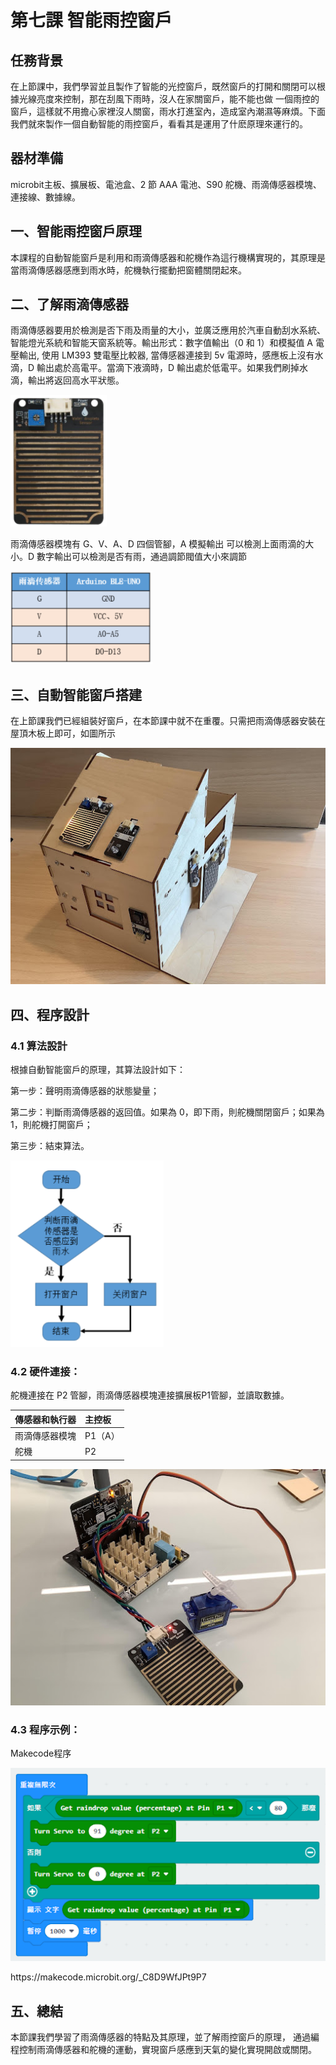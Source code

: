 # 第七課  智能雨控窗戶 

## 任務背景 
<P>
    在上節課中，我們學習並且製作了智能的光控窗戶，既然窗戶的打開和關閉可以根據光線亮度來控制，那在刮風下雨時，沒人在家關窗戶，能不能也做 一個雨控的窗戶，這樣就不用擔心家裡沒人關窗，雨水打進室內，造成室內潮濕等麻煩。下面我們就來製作一個自動智能的雨控窗戶，看看其是運用了什麽原理來運行的。 
<P>

## 器材準備 
<P>
    microbit主板、擴展板、電池盒、2 節 AAA 電池、S90 舵機、雨滴傳感器模塊、連接線、數據線。 
<P>

## 一、智能雨控窗戶原理 
<P>
    本課程的自動智能窗戶是利用和雨滴傳感器和舵機作為這行機構實現的，其原理是當雨滴傳感器感應到雨水時，舵機執行擺動把窗體關閉起來。 
<P>

## 二、了解雨滴傳感器 
<P>
    雨滴傳感器要用於檢測是否下雨及雨量的大小，並廣泛應用於汽車自動刮水系統、智能燈光系統和智能天窗系統等。輸出形式：數字值輸出（0 和 1）和模擬值 A 電壓輸出, 使用 LM393 雙電壓比較器, 當傳感器連接到 5v 電源時，感應板上沒有水滴，D 輸出處於高電平。當滴下液滴時，D 輸出處於低電平。如果我們刷掉水滴，輸出將返回高水平狀態。 
<P>
<P>
    
![](pic/7/71.png)<BR> 
<P>
<P>
    雨滴傳感器模塊有 G、V、A、D 四個管腳，A 模擬輸出 可以檢測上面雨滴的大小。D 數字輸出可以檢測是否有雨，通過調節閥值大小來調節 
<P>
<P>
    
![](pic/7/72.png)<BR> 
<P>

## 三、自動智能窗戶搭建 
<P>
    在上節課我們已經組裝好窗戶，在本節課中就不在重覆。只需把雨滴傳感器安裝在屋頂木板上即可，如圖所示 
<P>
<P>
    
![](pic/7/73.jpg)<BR> 
<P>

## 四、程序設計 

### 4.1 算法設計 
<P>
根據自動智能窗戶的原理，其算法設計如下：  
<P>
<P>
第一步：聲明雨滴傳感器的狀態變量； 
<P>
<P>
第二步：判斷雨滴傳感器的返回值。如果為 0，即下雨，則舵機關閉窗戶；如果為 1，則舵機打開窗戶； 
<P>
<P>
第三步：結束算法。 
<P>
<P>
    
![](pic/7/74.png)<BR> 
<P>

### 4.2 硬件連接： 
<P>
舵機連接在 P2 管腳，雨滴傳感器模塊連接擴展板P1管腳，並讀取數據。 
<P>

傳感器和執行器|主控板 
:--|:--
雨滴傳感器模塊|P1（A） 
舵機|P2 

<P>
    
![](pic/7/75.jpg)<BR> 
<P>

### 4.3 程序示例： 
<P>
Makecode程序 
<P>
<P>
    
![](pic/7/76.png)<BR> 
<P>
<P>
https://makecode.microbit.org/_C8D9WfJPt9P7 
<P>

## 五、總結 
<P>
本節課我們學習了雨滴傳感器的特點及其原理，並了解雨控窗戶的原理， 通過編程控制雨滴傳感器和舵機的運動，實現窗戶感應到天氣的變化實現開啟或關閉。 
<P>
 
